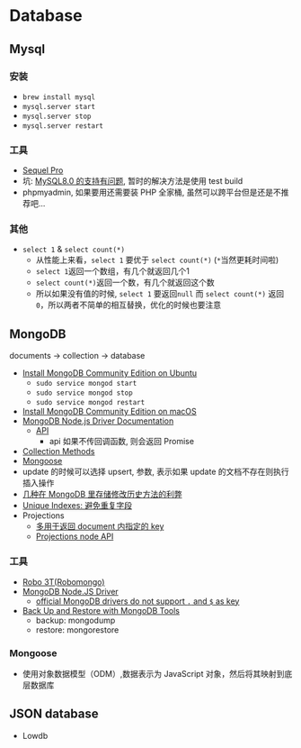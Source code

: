 # Database

## Mysql

### 安装

* `brew install mysql`
* `mysql.server start`
* `mysql.server stop`
* `mysql.server restart`

### 工具

* [Sequel Pro](https://www.sequelpro.com/)
* 坑: [MySQL8.0 的支持有问题](https://github.com/sequelpro/sequelpro/issues/2699#issuecomment-360471552), 暂时的解决方法是使用 test build
* phpmyadmin, 如果要用还需要装 PHP 全家桶, 虽然可以跨平台但是还是不推荐吧...

### 其他

* `select 1` & `select count(*)`
  * 从性能上来看，`select 1` 要优于 `select count(*)` (`*`当然更耗时间啦)
  * `select 1`返回一个数组，有几个就返回几个1
  * `select count(*)`返回一个数，有几个就返回这个数
  * 所以如果没有值的时候, `select 1` 要返回`null` 而 `select count(*)` 返回 `0`，所以两者不简单的相互替换，优化的时候也要注意

## MongoDB

documents -> collection -> database

* [Install MongoDB Community Edition on Ubuntu](https://docs.mongodb.com/tutorials/install-mongodb-on-ubuntu/)
  * `sudo service mongod start`
  * `sudo service mongod stop`
  * `sudo service mongod restart`
* [Install MongoDB Community Edition on macOS](https://docs.mongodb.com/manual/tutorial/install-mongodb-on-os-x/)
* [MongoDB Node.js Driver Documentation](http://mongodb.github.io/node-mongodb-native/3.1/)
  * [API](http://mongodb.github.io/node-mongodb-native/3.1/api/index.html)
    * api 如果不传回调函数, 则会返回 Promise
* [Collection Methods](https://docs.mongodb.com/manual/reference/method/js-collection/)
* [Mongoose](https://github.com/Automattic/mongoose)
* update 的时候可以选择 upsert, 参数, 表示如果 update 的文档不存在则执行插入操作
* [几种在 MongoDB 里存储修改历史方法的利弊](http://www.askasya.com/post/revisitversions/)
* [Unique Indexes: 避免重复字段](https://docs.mongodb.com/manual/core/index-unique/)
* Projections
  * [多用于返回 document 内指定的 key](https://docs.mongodb.com/manual/reference/method/db.collection.find/#find-projection)
  * [Projections node API](http://mongodb.github.io/node-mongodb-native/3.1/tutorials/projections/)

### 工具

* [Robo 3T(Robomongo)](https://www.robomongo.org/download)
* [MongoDB Node.JS Driver](https://github.com/mongodb/node-mongodb-native)
  * [official MongoDB drivers do not support `.` and `$` as key](https://docs.mongodb.com/manual/reference/limits/#Restrictions-on-Field-Names)
* [Back Up and Restore with MongoDB Tools](https://docs.mongodb.com/manual/tutorial/backup-and-restore-tools/)
  * backup: mongodump
  * restore: mongorestore

### Mongoose

* 使用对象数据模型（ODM）,数据表示为 JavaScript 对象，然后将其映射到底层数据库

## JSON database

* Lowdb
